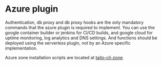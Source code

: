 # Azure plugin

Authentication, db proxy and db proxy hooks are the only mandatory commands that the azure plugin is required to implement. You can use the google container builder or jenkins for CI/CD builds, and google cloud for uptime monitoring, log analytics and DNS settings. And functions should be deployed using the serverless plugin, not by an Azure specific implementation.

Azure zone installation scripts are located at [taito-cli-zone](https://github.com/TaitoUnited/taito-cli-zone).
